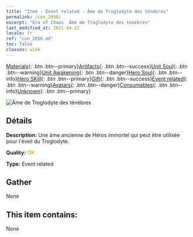 ```yaml
---
title: "Item - Event related - Âme de Troglodyte des ténèbres"
permalink: /con_2058/
excerpt: "Era of Chaos  Âme de Troglodyte des ténèbres"
last_modified_at: 2021-04-22
locale: fr
ref: "con_2058.md"
toc: false
classes: wide
---
```

 [Materials](/ItemsFR/){: .btn .btn--primary}[Artifacts](/ItemsFR/Artifacts/){: .btn .btn--success}[Unit Soul](/ItemsFR/UnitSoul/){: .btn .btn--warning}[Unit Awakening](/ItemsFR/UnitAwakening/){: .btn .btn--danger}[Hero Soul](/ItemsFR/HeroSoul/){: .btn .btn--info}[Hero SKill](/ItemsFR/HeroSkill/){: .btn .btn--primary}[Gift](/ItemsFR/Gift/){: .btn .btn--success}[Event related](/ItemsFR/Events/){: .btn .btn--warning}[Avatars](/ItemsFR/Avatars/){: .btn .btn--danger}[Consumables](/ItemsFR/Consumables/){: .btn .btn--info}[Unknown](/ItemsFR/Unknown/){: .btn .btn--primary}

 ![Âme de Troglodyte des ténèbres](/images/t/juexing_701.jpg)

## Détails
 **Description:** Une âme ancienne de Héros immortel qui peut être utilisée pour l'éveil du Troglodyte.

 **Quality:** <span style="color: #FF8C00">OK</span>

 **Type:** Event related

## Gather

  None

## This item contains:

  None

